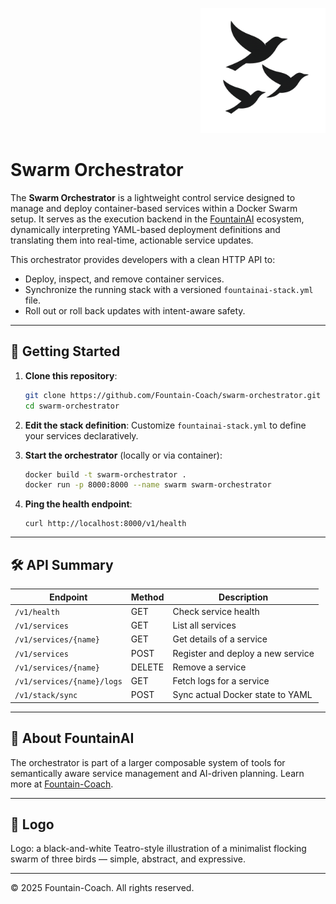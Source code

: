 <p align="right">
  <img src="https://raw.githubusercontent.com/Fountain-Coach/swarm-orchestrator/main/assets/logo/swarm-logo.png" alt="Swarm Orchestrator Logo" width="200"/>
</p>


# Swarm Orchestrator

The **Swarm Orchestrator** is a lightweight control service designed to manage and deploy container-based services within a Docker Swarm setup. It serves as the execution backend in the [FountainAI](https://github.com/Fountain-Coach) ecosystem, dynamically interpreting YAML-based deployment definitions and translating them into real-time, actionable service updates.

This orchestrator provides developers with a clean HTTP API to:
- Deploy, inspect, and remove container services.
- Synchronize the running stack with a versioned `fountainai-stack.yml` file.
- Roll out or roll back updates with intent-aware safety.

---

## 🚀 Getting Started

1. **Clone this repository**:
   ```bash
   git clone https://github.com/Fountain-Coach/swarm-orchestrator.git
   cd swarm-orchestrator
   ```

2. **Edit the stack definition**:
   Customize `fountainai-stack.yml` to define your services declaratively.

3. **Start the orchestrator** (locally or via container):
   ```bash
   docker build -t swarm-orchestrator .
   docker run -p 8000:8000 --name swarm swarm-orchestrator
   ```

4. **Ping the health endpoint**:
   ```
   curl http://localhost:8000/v1/health
   ```

---

## 🛠 API Summary

| Endpoint                    | Method | Description                         |
|----------------------------|--------|-------------------------------------|
| `/v1/health`               | GET    | Check service health                |
| `/v1/services`             | GET    | List all services                   |
| `/v1/services/{name}`      | GET    | Get details of a service            |
| `/v1/services`             | POST   | Register and deploy a new service   |
| `/v1/services/{name}`      | DELETE | Remove a service                    |
| `/v1/services/{name}/logs` | GET    | Fetch logs for a service            |
| `/v1/stack/sync`           | POST   | Sync actual Docker state to YAML    |

---

## 🧠 About FountainAI

The orchestrator is part of a larger composable system of tools for semantically aware service management and AI-driven planning. Learn more at [Fountain-Coach](https://github.com/Fountain-Coach).

---

## 🐝 Logo

Logo: a black-and-white Teatro-style illustration of a minimalist flocking swarm of three birds — simple, abstract, and expressive.

---

© 2025 Fountain-Coach. All rights reserved.
